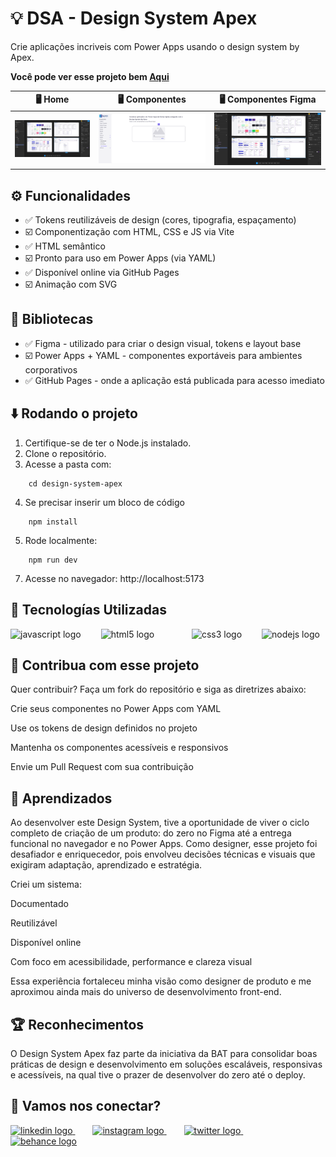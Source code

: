 # 💡 DSA - Design System Apex

Crie aplicações incriveis com Power Apps usando o design system by Apex.

__Você pode ver esse projeto bem [Aqui](https://dener-garcia.github.io/design-system-apex/)__


🖥️ Home                                        | 🖥️ Componentes                                        | 🖥️ Componentes Figma   
:----------:                                            | :--------------:                                        | :--------------: 
<img src="./public/assets/screenshots/thumbnail4.png" />    | <img src="./public/assets/screenshots/thumbnail3.png" />   | <img src="./public/assets/screenshots/thumbnail4.png" /> 

## ⚙️ Funcionalidades

- ✅ Tokens reutilizáveis de design (cores, tipografia, espaçamento)
- ☑️ Componentização com HTML, CSS e JS via Vite
- ✅ HTML semântico
- ☑️ Pronto para uso em Power Apps (via YAML)
- ✅ Disponível online via GitHub Pages
- ☑️ Animação com SVG

## 🧰 Bibliotecas

- ✅ Figma - utilizado para criar o design visual, tokens e layout base
- ☑️ Power Apps + YAML - componentes exportáveis para ambientes corporativos
- ✅ GitHub Pages - onde a aplicação está publicada para acesso imediato

## ⬇️ Rodando o projeto

1. Certifique-se de ter o Node.js instalado.
2. Clone o repositório.
3. Acesse a pasta com:
```
    cd design-system-apex
```
4. Se precisar inserir um bloco de código
```
    npm install
```
5. Rode localmente:
```
    npm run dev
```
7. Acesse no navegador: http://localhost:5173

## 🧩 Tecnologías Utilizadas

<div align="left">
  <img src="https://cdn.jsdelivr.net/gh/devicons/devicon/icons/javascript/javascript-original.svg" height="40" alt="javascript logo"  />
  <img width="24" />
  <img src="https://cdn.jsdelivr.net/gh/devicons/devicon/icons/html5/html5-original.svg" height="40" alt="html5 logo"  />
  <img width="24" />
  <img width="24" />
  <img src="https://cdn.jsdelivr.net/gh/devicons/devicon/icons/css3/css3-original.svg" height="40" alt="css3 logo"  />
  <img width="24" />
  <img src="https://cdn.jsdelivr.net/gh/devicons/devicon/icons/nodejs/nodejs-original.svg" height="40" alt="nodejs logo"  />
</div>

## 💸 Contribua com esse projeto

Quer contribuir? Faça um fork do repositório e siga as diretrizes abaixo:

Crie seus componentes no Power Apps com YAML

Use os tokens de design definidos no projeto

Mantenha os componentes acessíveis e responsivos

Envie um Pull Request com sua contribuição

## 🤯 Aprendizados

Ao desenvolver este Design System, tive a oportunidade de viver o ciclo completo de criação de um produto: do zero no Figma até a entrega funcional no navegador e no Power Apps. Como designer, esse projeto foi desafiador e enriquecedor, pois envolveu decisões técnicas e visuais que exigiram adaptação, aprendizado e estratégia.

Criei um sistema:

Documentado

Reutilizável

Disponível online

Com foco em acessibilidade, performance e clareza visual

Essa experiência fortaleceu minha visão como designer de produto e me aproximou ainda mais do universo de desenvolvimento front-end.

## 🏆 Reconhecimentos

O Design System Apex faz parte da iniciativa da BAT para consolidar boas práticas de design e desenvolvimento em soluções escaláveis, responsivas e acessíveis, na qual tive o prazer de desenvolver do zero até o deploy.

## 💬 Vamos nos conectar?

<div align="left">
  <a href="https://" target="_blank">
    <img src="https://raw.githubusercontent.com/maurodesouza/profile-readme-generator/master/src/assets/icons/social/linkedin/default.svg" width="52" height="40" alt="linkedin logo"  />
  </a>
    <img width="24" />
  <a href="https://" target="_blank">
  <img src="https://raw.githubusercontent.com/maurodesouza/profile-readme-generator/master/src/assets/icons/social/instagram/default.svg" width="52" height="40" alt="instagram logo"  />
  </a>
    <img width="24" />
  <a href="https://" target="_blank">
    <img src="https://raw.githubusercontent.com/maurodesouza/profile-readme-generator/master/src/assets/icons/social/twitter/default.svg" width="52" height="40" alt="twitter logo"  />
  </a>
    <img width="24" />
  <a href="https://" target="_blank">
    <img src="https://raw.githubusercontent.com/maurodesouza/profile-readme-generator/master/src/assets/icons/social/behance/default.svg" width="52" height="40" alt="behance logo"  />
  </a>
</div>
